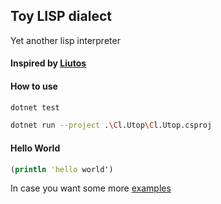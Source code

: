 ## Toy LISP dialect

Yet another lisp interpreter

#### Inspired by [Liutos](https://github.com/Liutos/Camel-Lisp)


#### How to use

```sh
dotnet test
```

```sh
dotnet run --project .\Cl.Utop\Cl.Utop.csproj
```

#### Hello World

```clojure
(println 'hello world')
```

In case you want some more [examples](./examples.md)
